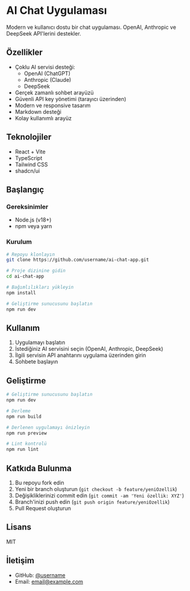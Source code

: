 # AI Chat Uygulaması

Modern ve kullanıcı dostu bir chat uygulaması. OpenAI, Anthropic ve DeepSeek API'lerini destekler.

## Özellikler

- Çoklu AI servisi desteği:
  - OpenAI (ChatGPT)
  - Anthropic (Claude)
  - DeepSeek
- Gerçek zamanlı sohbet arayüzü
- Güvenli API key yönetimi (tarayıcı üzerinden)
- Modern ve responsive tasarım
- Markdown desteği
- Kolay kullanımlı arayüz

## Teknolojiler

- React + Vite
- TypeScript
- Tailwind CSS
- shadcn/ui

## Başlangıç

### Gereksinimler

- Node.js (v18+)
- npm veya yarn

### Kurulum

```bash
# Repoyu klonlayın
git clone https://github.com/username/ai-chat-app.git

# Proje dizinine gidin
cd ai-chat-app

# Bağımlılıkları yükleyin
npm install

# Geliştirme sunucusunu başlatın
npm run dev
```

## Kullanım

1. Uygulamayı başlatın
2. İstediğiniz AI servisini seçin (OpenAI, Anthropic, DeepSeek)
3. İlgili servisin API anahtarını uygulama üzerinden girin
4. Sohbete başlayın

## Geliştirme

```bash
# Geliştirme sunucusunu başlatın
npm run dev

# Derleme
npm run build

# Derlenen uygulamayı önizleyin
npm run preview

# Lint kontrolü
npm run lint
```

## Katkıda Bulunma

1. Bu repoyu fork edin
2. Yeni bir branch oluşturun (`git checkout -b feature/yeniOzellik`)
3. Değişikliklerinizi commit edin (`git commit -am 'Yeni özellik: XYZ'`)
4. Branch'inizi push edin (`git push origin feature/yeniOzellik`)
5. Pull Request oluşturun

## Lisans

MIT

## İletişim

- GitHub: [@username](https://github.com/username)
- Email: email@example.com

